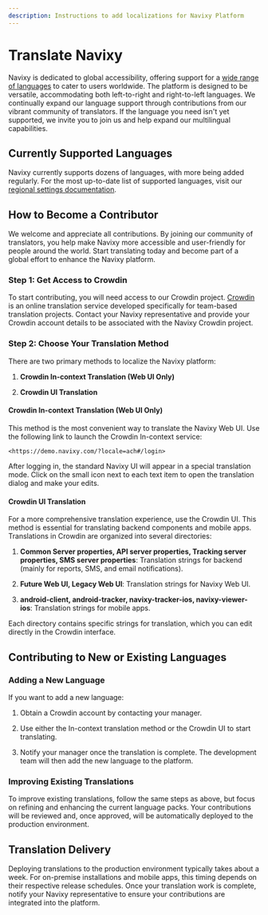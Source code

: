 ```yaml
---
description: Instructions to add localizations for Navixy Platform
---
```

# Translate Navixy

Navixy is dedicated to global accessibility, offering support for a [wide range of languages](https://docs.navixy.com/admin-panel/regional-settings#language) to cater to users worldwide. The platform is designed to be versatile, accommodating both left-to-right and right-to-left languages. We continually expand our language support through contributions from our vibrant community of translators. If the language you need isn't yet supported, we invite you to join us and help expand our multilingual capabilities.

## Currently Supported Languages

Navixy currently supports dozens of languages, with more being added regularly. For the most up-to-date list of supported languages, visit our [regional settings documentation](https://docs.navixy.com/admin-panel/regional-settings#language).

## How to Become a Contributor

We welcome and appreciate all contributions. By joining our community of translators, you help make Navixy more accessible and user-friendly for people around the world. Start translating today and become part of a global effort to enhance the Navixy platform.

### Step 1: Get Access to Crowdin

To start contributing, you will need access to our Crowdin project. [Crowdin](https://crowdin.com/ "https://crowdin.com/") is an online translation service developed specifically for team-based translation projects. Contact your Navixy representative and provide your Crowdin account details to be associated with the Navixy Crowdin project.

### Step 2: Choose Your Translation Method

There are two primary methods to localize the Navixy platform:

1. **Crowdin In-context Translation (Web UI Only)**
    
2. **Crowdin UI Translation**
    

#### Crowdin In-context Translation (Web UI Only)

This method is the most convenient way to translate the Navixy Web UI. Use the following link to launch the Crowdin In-context service:

`<https://demo.navixy.com/?locale=ach#/login>`

After logging in, the standard Navixy UI will appear in a special translation mode. Click on the small icon next to each text item to open the translation dialog and make your edits.

#### Crowdin UI Translation

For a more comprehensive translation experience, use the Crowdin UI. This method is essential for translating backend components and mobile apps. Translations in Crowdin are organized into several directories:

1. **Common Server properties, API server properties, Tracking server properties, SMS server properties**: Translation strings for backend (mainly for reports, SMS, and email notifications).
    
2. **Future Web UI, Legacy Web UI**: Translation strings for Navixy Web UI.
    
3. **android-client, android-tracker, navixy-tracker-ios, navixy-viewer-ios**: Translation strings for mobile apps.
    

Each directory contains specific strings for translation, which you can edit directly in the Crowdin interface.

## Contributing to New or Existing Languages

### Adding a New Language

If you want to add a new language:

1. Obtain a Crowdin account by contacting your manager.
    
2. Use either the In-context translation method or the Crowdin UI to start translating.
    
3. Notify your manager once the translation is complete. The development team will then add the new language to the platform.
    

### Improving Existing Translations

To improve existing translations, follow the same steps as above, but focus on refining and enhancing the current language packs. Your contributions will be reviewed and, once approved, will be automatically deployed to the production environment.

## Translation Delivery

Deploying translations to the production environment typically takes about a week. For on-premise installations and mobile apps, this timing depends on their respective release schedules. Once your translation work is complete, notify your Navixy representative to ensure your contributions are integrated into the platform.